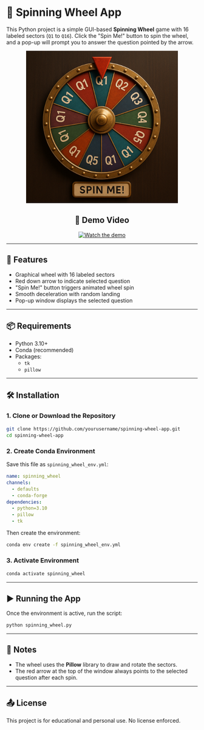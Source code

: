 # 🎡 Spinning Wheel App

This Python project is a simple GUI-based **Spinning Wheel** game with 16 labeled sectors (`Q1` to `Q16`). Click the "Spin Me!" button to spin the wheel, and a pop-up will prompt you to answer the question pointed by the arrow.

<p align="center">
  <img src="thumbnail.png" alt="Spinning Wheel Preview" width="400"/>
</p>

<h2 align="center">🎥 Demo Video</h2>
<p align="center">
  <a href="https://www.youtube.com/watch?v=L9rrCugr63A">
    <img src="https://img.youtube.com/vi/L9rrCugr63A/hqdefault.jpg" alt="Watch the demo" width="480">
  </a>
</p>


---

## 🧰 Features

- Graphical wheel with 16 labeled sectors
- Red down arrow to indicate selected question
- "Spin Me!" button triggers animated wheel spin
- Smooth deceleration with random landing
- Pop-up window displays the selected question

---

## 📦 Requirements

- Python 3.10+
- Conda (recommended)
- Packages:
  - `tk`
  - `pillow`

---

## 🛠 Installation

### 1. Clone or Download the Repository
```bash
git clone https://github.com/yourusername/spinning-wheel-app.git
cd spinning-wheel-app
```

### 2. Create Conda Environment
Save this file as `spinning_wheel_env.yml`:
```yaml
name: spinning_wheel
channels:
  - defaults
  - conda-forge
dependencies:
  - python=3.10
  - pillow
  - tk
```

Then create the environment:
```bash
conda env create -f spinning_wheel_env.yml
```

### 3. Activate Environment
```bash
conda activate spinning_wheel
```

---

## ▶️ Running the App

Once the environment is active, run the script:
```bash
python spinning_wheel.py
```

---

## 📌 Notes

- The wheel uses the **Pillow** library to draw and rotate the sectors.
- The red arrow at the top of the window always points to the selected question after each spin.

---

## 📤 License

This project is for educational and personal use. No license enforced.
